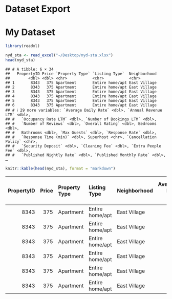 Dataset Export
================

# My Dataset

``` r
library(readxl)

nyd_sta <- read_excel("~/Desktop/nyd-sta.xlsx")
head(nyd_sta)
```

    ## # A tibble: 6 × 34
    ##   PropertyID Price `Property Type` `Listing Type`  Neighborhood
    ##        <dbl> <dbl> <chr>           <chr>           <chr>       
    ## 1       8343   375 Apartment       Entire home/apt East Village
    ## 2       8343   375 Apartment       Entire home/apt East Village
    ## 3       8343   375 Apartment       Entire home/apt East Village
    ## 4       8343   375 Apartment       Entire home/apt East Village
    ## 5       8343   375 Apartment       Entire home/apt East Village
    ## 6       8343   375 Apartment       Entire home/apt East Village
    ## # ℹ 29 more variables: `Average Daily Rate` <dbl>, `Annual Revenue LTM` <dbl>,
    ## #   `Occupancy Rate LTM` <dbl>, `Number of Bookings LTM` <dbl>,
    ## #   `Number of Reviews` <dbl>, `Overall Rating` <dbl>, Bedrooms <dbl>,
    ## #   Bathrooms <dbl>, `Max Guests` <dbl>, `Response Rate` <dbl>,
    ## #   `Response Time (min)` <dbl>, Superhost <chr>, `Cancellation Policy` <chr>,
    ## #   `Security Deposit` <dbl>, `Cleaning Fee` <dbl>, `Extra People Fee` <dbl>,
    ## #   `Published Nightly Rate` <dbl>, `Published Monthly Rate` <dbl>, …

``` r
knitr::kable(head(nyd_sta), format = "markdown")
```

| PropertyID | Price | Property Type | Listing Type    | Neighborhood | Average Daily Rate | Annual Revenue LTM | Occupancy Rate LTM | Number of Bookings LTM | Number of Reviews | Overall Rating | Bedrooms | Bathrooms | Max Guests | Response Rate | Response Time (min) | Superhost | Cancellation Policy | Security Deposit | Cleaning Fee | Extra People Fee | Published Nightly Rate | Published Monthly Rate | Published Weekly Rate | Minimum Stay | Count Reservation Days LTM | Count Available Days LTM | Count Blocked Days LTM | Number of Photos | Business Ready | Instantbook Enabled | Latitude | Longitude |   B |
|-----------:|------:|:--------------|:----------------|:-------------|-------------------:|-------------------:|-------------------:|-----------------------:|------------------:|---------------:|---------:|----------:|-----------:|--------------:|--------------------:|:----------|:--------------------|-----------------:|-------------:|-----------------:|-----------------------:|-----------------------:|----------------------:|-------------:|---------------------------:|-------------------------:|-----------------------:|-----------------:|:---------------|:--------------------|---------:|----------:|----:|
|       8343 |   375 | Apartment     | Entire home/apt | East Village |                405 |               8100 |                0.8 |                      5 |                10 |            4.8 |        3 |       1.5 |          6 |           100 |               93.21 | FALSE     | Strict              |              500 |          120 |               35 |                    495 |                   5500 |                  2200 |            3 |                         20 |                       19 |                    327 |               14 | FALSE          | No                  | 40.72481 | -73.98057 |   1 |
|       8343 |   375 | Apartment     | Entire home/apt | East Village |                405 |               8100 |                0.8 |                      5 |                10 |            4.8 |        3 |       1.5 |          6 |           100 |               93.21 | FALSE     | Strict              |              500 |          120 |               35 |                    495 |                   5500 |                  2200 |            3 |                         20 |                       19 |                    327 |               14 | FALSE          | No                  | 40.72481 | -73.98057 |   1 |
|       8343 |   375 | Apartment     | Entire home/apt | East Village |                405 |               8100 |                0.8 |                      5 |                10 |            4.8 |        3 |       1.5 |          6 |           100 |               93.21 | FALSE     | Strict              |              500 |          120 |               35 |                    495 |                   5500 |                  2200 |            3 |                         20 |                       19 |                    327 |               14 | FALSE          | No                  | 40.72481 | -73.98057 |   0 |
|       8343 |   375 | Apartment     | Entire home/apt | East Village |                405 |               8100 |                0.8 |                      5 |                10 |            4.8 |        3 |       1.5 |          6 |           100 |               93.21 | FALSE     | Strict              |              500 |          120 |               35 |                    495 |                   5500 |                  2200 |            3 |                         20 |                       19 |                    327 |               14 | FALSE          | No                  | 40.72481 | -73.98057 |   0 |
|       8343 |   375 | Apartment     | Entire home/apt | East Village |                405 |               8100 |                0.8 |                      5 |                10 |            4.8 |        3 |       1.5 |          6 |           100 |               93.21 | FALSE     | Strict              |              500 |          120 |               35 |                    495 |                   5500 |                  2200 |            3 |                         20 |                       19 |                    327 |               14 | FALSE          | No                  | 40.72481 | -73.98057 |   0 |
|       8343 |   375 | Apartment     | Entire home/apt | East Village |                405 |               8100 |                0.8 |                      5 |                10 |            4.8 |        3 |       1.5 |          6 |           100 |               93.21 | FALSE     | Strict              |              500 |          120 |               35 |                    495 |                   5500 |                  2200 |            3 |                         20 |                       19 |                    327 |               14 | FALSE          | No                  | 40.72481 | -73.98057 |   1 |

